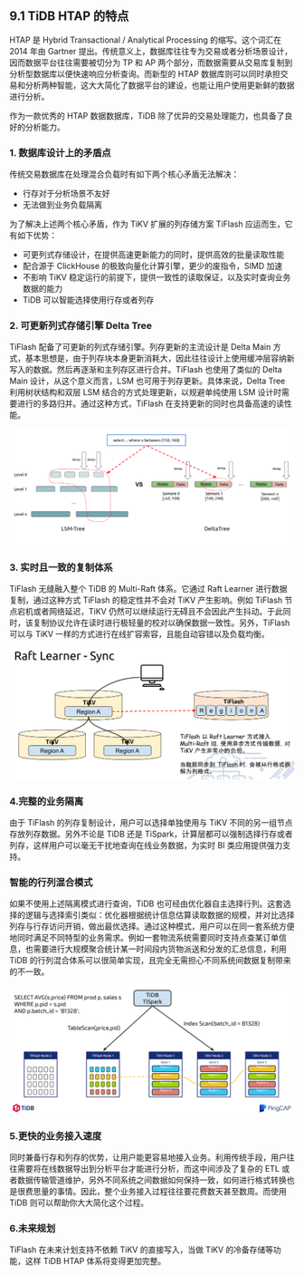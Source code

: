 ## 9.1 TiDB HTAP 的特点
HTAP 是 Hybrid Transactional / Analytical Processing 的缩写。这个词汇在 2014 年由 Gartner 提出。传统意义上，数据库往往专为交易或者分析场景设计，因而数据平台往往需要被切分为 TP 和 AP 两个部分，而数据需要从交易库复制到分析型数据库以便快速响应分析查询。而新型的 HTAP 数据库则可以同时承担交易和分析两种智能，这大大简化了数据平台的建设，也能让用户使用更新鲜的数据进行分析。

作为一款优秀的 HTAP 数据数据库，TiDB 除了优异的交易处理能力，也具备了良好的分析能力。

### 1. 数据库设计上的矛盾点
传统交易数据库在处理混合负载时有如下两个核心矛盾无法解决：

* 行存对于分析场景不友好
* 无法做到业务负载隔离

为了解决上述两个核心矛盾，作为 TiKV 扩展的列存储方案 TiFlash 应运而生，它有如下优势：

* 可更列式存储设计，在提供高速更新能力的同时，提供高效的批量读取性能
* 配合源于 ClickHouse 的极致向量化计算引擎，更少的废指令，SIMD 加速
* 不影响 TiKV 稳定运行的前提下，提供一致性的读取保证，以及实时查询业务数据的能力
* TiDB 可以智能选择使用行存或者列存

### 2. 可更新列式存储引擎 Delta Tree
TiFlash 配备了可更新的列式存储引擎。列存更新的主流设计是 Delta Main 方式，基本思想是，由于列存块本身更新消耗大，因此往往设计上使用缓冲层容纳新写入的数据。然后再逐渐和主列存区进行合并。TiFlash 也使用了类似的 Delta Main 设计，从这个意义而言，LSM 也可用于列存更新。具体来说，Delta Tree 利用树状结构和双层 LSM 结合的方式处理更新，以规避单纯使用 LSM 设计时需要进行的多路归并。通过这种方式，TiFlash 在支持更新的同时也具备高速的读性能。

![delta.jpg](/res/session1/chapter9/htap/delta.jpg)

### 3. 实时且一致的复制体系
TiFlash 无缝融入整个 TiDB 的 Multi-Raft 体系。它通过 Raft Learner 进行数据复制，通过这种方式 TiFlash 的稳定性并不会对 TiKV 产生影响。例如 TiFlash 节点宕机或者网络延迟，TiKV 仍然可以继续运行无碍且不会因此产生抖动。于此同时，该复制协议允许在读时进行极轻量的校对以确保数据一致性。另外，TiFlash 可以与 TiKV 一样的方式进行在线扩容索容，且能自动容错以及负载均衡。

![raft.jpg](/res/session1/chapter9/htap/raft.jpg)


### 4.完整的业务隔离
由于 TiFlash 的列存复制设计，用户可以选择单独使用与 TiKV 不同的另一组节点存放列存数据。另外不论是 TiDB 还是 TiSpark，计算层都可以强制选择行存或者列存，这样用户可以毫无干扰地查询在线业务数据，为实时 BI 类应用提供强力支持。

### 智能的行列混合模式
如果不使用上述隔离模式进行查询，TiDB 也可经由优化器自主选择行列。这套选择的逻辑与选择索引类似：优化器根据统计信息估算读取数据的规模，并对比选择列存与行存访问开销，做出最优选择。通过这种模式，用户可以在同一套系统方便地同时满足不同特型的业务需求。例如一套物流系统需要同时支持点查某订单信息，也需要进行大规模聚合统计某一时间段内货物派送和分发的汇总信息，利用 TiDB 的行列混合体系可以很简单实现，且完全无需担心不同系统间数据复制带来的不一致。

![rowcol.jpg](/res/session1/chapter9/htap/rowcol.jpg)

### 5.更快的业务接入速度
同时兼备行存和列存的优势，让用户能更容易地接入业务。利用传统手段，用户往往需要将在线数据导出到分析平台才能进行分析，而这中间涉及了复杂的 ETL 或者数据传输管道维护，另外不同系统之间数据如何保持一致，如何进行格式转换也是很费思量的事情。因此，整个业务接入过程往往要花费数天甚至数周。而使用 TiDB 则可以帮助你大大简化这个过程。

### 6.未来规划
TiFlash 在未来计划支持不依赖 TiKV 的直接写入，当做 TiKV 的冷备存储等功能，这样 TiDB HTAP 体系将变得更加完整。

